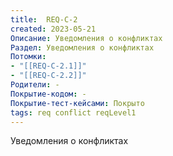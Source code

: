 ```yaml
---
title:  REQ-C-2
created: 2023-05-21
Описание: Уведомления о конфликтах
Раздел: Уведомления о конфликтах
Потомки:
- "[[REQ-C-2.1]]"
- "[[REQ-C-2.2]]"
Родители: -
Покрытие-кодом: -
Покрытие-тест-кейсами: Покрыто
tags: req conflict reqLevel1
---
```


Уведомления о конфликтах